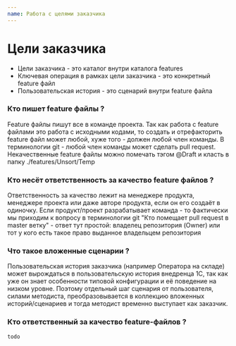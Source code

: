 ```yaml
---
name: Работа с целями заказчика 
---
```


# Цели заказчика

* Цели заказчика - это каталог внутри каталога features
* Ключевая операция в рамках цели заказчика - это конкретный feature файл
* Пользовательская история - это сценарий внутри feature файла

### Кто пишет feature файлы ?

Feature файлы пишут все в команде проекта. Так как работа с feature файлами это работа с исходными кодами, то создать и отрефакторить feature файл может любой, хуже того - должен любой член команды. В терминологии git - любой член команды может сделать pull request. Некачественные feature файлы можно помечать тэгом @Draft и класть в папку ./features/Unsort/Temp

### Кто несёт ответственность за качество feature файлов ?

Ответственность за качество лежит на менеджере продукта, менеджере проекта или даже авторе продукта, если он его создаёт в одиночку. Если продукт/проект разрабатывает команда - то фактически мы приходим к вопросу в терминологии git "Кто помещает pull request в master ветку" - ответ тут простой: владелец репозитория (Owner) или тот у кого есть такое право выданное владельцем репозитория

### Что такое вложенные сценарии ?

Пользовательская история заказчика (например Оператора на складе) может вырождаться в пользовательскую история внедренца 1С, так как уже он знает особенности типовой конфигурации и её поведение на низком уровне. Поэтому отдельный шаг сценария от пользователя, силами методиста, преобразовывается в коллекцию вложенных историй/сценариев и тогда методист временно выступает как заказчик.

### Кто ответственный за качество feature-файлов ?

~~~
todo
~~~
